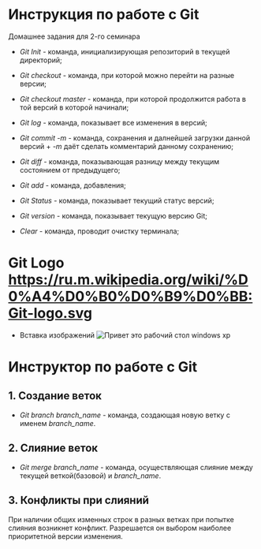 # Инструкция по работе с Git 
Домашнее задания для 2-го семинара

*  *Git Init* - команда, инициализирующая репозиторий в текущей директорий;

*  *Git checkout* - команда, при которой можно перейти на разные версии;

* *Git checkout master* - команда, при которой продолжится работа в той версий в которой начинали;

* *Git log* - команда, показывает все изменения в версий;

* *Git commit -m* - команда, сохранения и далнейшей загрузки данной версий + *-m* даёт сделать комментарий данному сохранению;

* *Git diff* - команда, показывающая разницу между текущим состоянием от предыдущего;

* *Git add* - команда, добавления;

* *Git Status* - команда, показывает текущий статус версий;

* *Git version* - команда, показывает текущую версию Git;

* *Clear* - команда, проводит очистку терминала;

# Git Logo https://ru.m.wikipedia.org/wiki/%D0%A4%D0%B0%D0%B9%D0%BB:Git-logo.svg

* Вставка изображений
![Привет это рабочий стол windows xp](Justpic.jpg)
# Инструктор по работе с Git


## 1. Создание веток

* *Git branch branch_name* - команда, создающая новую ветку с именем *branch_name*.

## 2. Слияние веток 

* *Git merge branch_name* - команда, осуществляющая слияние между текущей веткой(базовой) и *branch_name*.

## 3. Конфликты при слияний 

При наличии общих изменных строк в разных ветках при попытке слияния возникнет конфликт. Разрешается он выбором наиболее приоритетной версии изменения.
